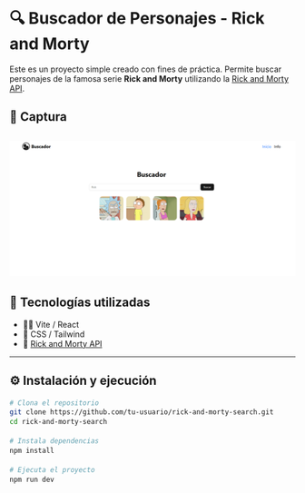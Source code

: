 # 🔍 Buscador de Personajes - Rick and Morty

Este es un proyecto simple creado con fines de práctica. Permite buscar personajes de la famosa serie **Rick and Morty** utilizando la [Rick and Morty API](https://rickandmortyapi.com/).

## 📸 Captura

## ![Captura](./public/screenshot.png)

## 🚀 Tecnologías utilizadas

- 🧑‍🚀 Vite / React
- 🎨 CSS / Tailwind
- 🔗 [Rick and Morty API](https://rickandmortyapi.com/)

---

## ⚙️ Instalación y ejecución

```bash
# Clona el repositorio
git clone https://github.com/tu-usuario/rick-and-morty-search.git
cd rick-and-morty-search

# Instala dependencias
npm install

# Ejecuta el proyecto
npm run dev
```
